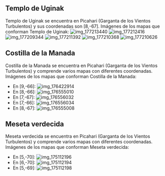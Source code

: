 ## Templo de Uginak
Templo de Uginak se encuentra en Picahari (Garganta de los Vientos Turbulentos) y sus coordenadas son [8,-67].
Imágenes de los mapas que conforman Templo de Uginak:
![img_177213440](https://media.discordapp.net/attachments/1115311447145193482/1115339987177705533/177213440.jpg)
![img_177212416](https://media.discordapp.net/attachments/1115311447145193482/1115339984765980682/177212416.jpg)
![img_177209344](https://media.discordapp.net/attachments/1115311447145193482/1115339960648749158/177209344.jpg)
![img_177211392](https://media.discordapp.net/attachments/1115311447145193482/1115339965488971816/177211392.jpg)
![img_177210368](https://media.discordapp.net/attachments/1115311447145193482/1115339962162892960/177210368.jpg)
![img_177210626](https://media.discordapp.net/attachments/1115311447145193482/1115339963819630623/177210626.jpg)

## Costilla de la Manada
Costilla de la Manada se encuentra en Picahari (Garganta de los Vientos Turbulentos) y comprende varios mapas con diferentes coordenadas.
Imágenes de los mapas que conforman Costilla de la Manada:
- En [9,-66]: ![img_176422914](https://media.discordapp.net/attachments/1115311447145193482/1115339781967192104/176422914.jpg)
- En [8,-66]: ![img_176555010](https://media.discordapp.net/attachments/1115311447145193482/1115339788824883290/176555010.jpg)
- En [7,-67]: ![img_176556032](https://media.discordapp.net/attachments/1115311447145193482/1115339791421161572/176556032.jpg)
- En [7,-66]: ![img_176556034](https://media.discordapp.net/attachments/1115311447145193482/1115339793572827347/176556034.jpg)
- En [8,-67]: ![img_176555008](https://media.discordapp.net/attachments/1115311447145193482/1115339787277189151/176555008.jpg)

## Meseta verdecida
Meseta verdecida se encuentra en Picahari (Garganta de los Vientos Turbulentos) y comprende varios mapas con diferentes coordenadas.
Imágenes de los mapas que conforman Meseta verdecida:
- En [5,-70]: ![img_175112196](https://media.discordapp.net/attachments/1115311447145193482/1115339530417995897/175112196.jpg)
- En [6,-70]: ![img_175112194](https://media.discordapp.net/attachments/1115311447145193482/1115339528291487774/175112194.jpg)
- En [5,-69]: ![img_175112198](https://media.discordapp.net/attachments/1115311447145193482/1115339532271886336/175112198.jpg)